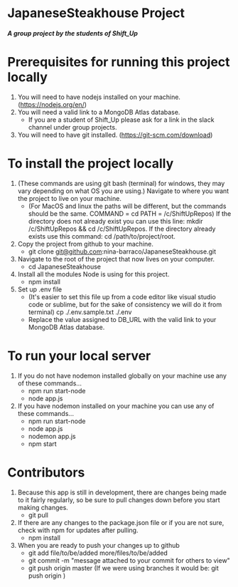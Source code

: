 # JapaneseSteakhouse Project

##### A group project by the students of Shift_Up #####

# Prerequisites for running this project locally #
1. You will need to have nodejs installed on your machine. (https://nodejs.org/en/)
2. You will need a valid link to a MongoDB Atlas database.
   - If you are a student of Shift_Up please ask for a link in the slack channel under group projects.
3. You will need to have git installed. (https://git-scm.com/download)

# To install the project locally #
1. (These commands are using git bash (terminal) for windows, they may vary depending on what OS you are using.) Navigate to 
where you want the project to live on your machine.
   - (For MacOS and linux the paths will be different, but the commands should be the same. COMMAND = cd PATH = /c/ShiftUpRepos)
  If the directory does not already exist you can use this line: mkdir /c/ShiftUpRepos && cd /c/ShiftUpRepos. If the directory 
  already exists use this command: cd /path/to/project/root.
2. Copy the project from github to your machine.
   - git clone git@github.com:nina-barraco/JapaneseSteakhouse.git
3. Navigate to the root of the project that now lives on your computer.
   - cd JapaneseSteakhouse
4. Install all the modules Node is using for this project.
   - npm install
5. Set up .env file
   - (It's easier to set this file up from a code editor like visual studio code or sublime, but for the sake of consistency 
  we will do it from terminal) cp ./.env.sample.txt ./.env
   - Replace the value assigned to DB_URL with the valid link to your MongoDB Atlas database.

# To run your local server #
1. If you do not have nodemon installed globally on your machine use any of these commands...
   - npm run start-node
   - node app.js
2. If you have nodemon installed on your machine you can use any of these commands...
   - npm run start-node
   - node app.js
   - nodemon app.js
   - npm start

# Contributors #
1. Because this app is still in development, there are changes being made to it fairly regularly, so be sure to pull changes 
down before you start making changes.
   - git pull
2. If there are any changes to the package.json file or if you are not sure, check with npm for updates after pulling.
   - npm install
3. When you are ready to push your changes up to github
   - git add file/to/be/added more/files/to/be/added
   - git commit -m "message attached to your commit for others to view"
   - git push origin master (If we were using branches it would be: git push origin <branch>)
